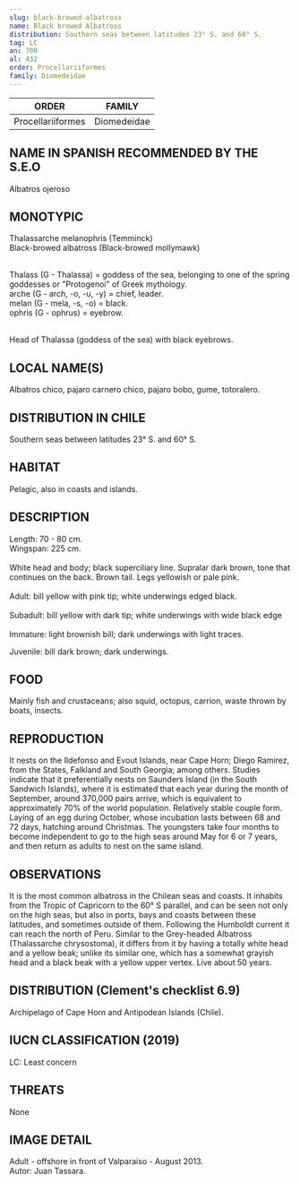 ```yaml
---
slug: black-browed-albatross
name: Black browed Albatross
distribution: Southern seas between latitudes 23° S. and 60° S.
tag: LC
an: 700
al: 432
order: Procellariiformes
family: Diomedeidae
---
```


| ORDER             | FAMILY      |
| ----------------- | ----------- |
| Procellariiformes | Diomedeidae |

## NAME IN SPANISH RECOMMENDED BY THE S.E.O

Albatros ojeroso

## MONOTYPIC

Thalassarche melanophris (Temminck)<br>
Black-browed albatross (Black-browed mollymawk)<br><br>

Thalass (G - Thalassa) = goddess of the sea, belonging to one of the spring goddesses or "Protogenoi" of Greek mythology.<br>
arche (G - arch, -o, -u, -y) = chief, leader.<br>
melan (G - mela, -s, -o) = black.<br>
ophris (G - ophrus) = eyebrow.<br><br>

Head of Thalassa (goddess of the sea) with black eyebrows.

## LOCAL NAME(S)

Albatros chico, pajaro carnero chico, pajaro bobo, gume, totoralero.

## DISTRIBUTION IN CHILE

Southern seas between latitudes 23° S. and 60° S.

## HABITAT

Pelagic, also in coasts and islands.

## DESCRIPTION

Length: 70 - 80 cm.<br>
Wingspan: 225 cm.<br><br>
White head and body; black superciliary line. Supralar dark brown, tone that continues on the back. Brown tail. Legs yellowish or pale pink.<br><br>
Adult: bill yellow with pink tip; white underwings edged black.<br><br>
Subadult: bill yellow with dark tip; white underwings with wide black edge<br><br>
Immature: light brownish bill; dark underwings with light traces.

Juvenile: bill dark brown; dark underwings.

## FOOD

Mainly fish and crustaceans; also squid, octopus, carrion, waste thrown by boats, insects.

## REPRODUCTION

It nests on the Ildefonso and Evout Islands, near Cape Horn; Diego Ramirez, from the States, Falkland and South Georgia; among others. Studies indicate that it preferentially nests on Saunders Island (in the South Sandwich Islands), where it is estimated that each year during the month of September, around 370,000 pairs arrive, which is equivalent to approximately 70% of the world population. Relatively stable couple form. Laying of an egg during October, whose incubation lasts between 68 and 72 days, hatching around Christmas. The youngsters take four months to become independent to go to the high seas around May for 6 or 7 years, and then return as adults to nest on the same island.

## OBSERVATIONS

It is the most common albatross in the Chilean seas and coasts. It inhabits from the Tropic of Capricorn to the 60° S parallel, and can be seen not only on the high seas, but also in ports, bays and coasts between these latitudes, and sometimes outside of them. Following the Humboldt current it can reach the north of Peru.
Similar to the Grey-headed Albatross (Thalassarche chrysostoma), it differs from it by having a totally white head and a yellow beak; unlike its similar one, which has a somewhat grayish head and a black beak with a yellow upper vertex. Live about 50 years.

## DISTRIBUTION (Clement's checklist 6.9)

Archipelago of Cape Horn and Antipodean Islands (Chile).

## IUCN CLASSIFICATION (2019)

LC: Least concern

## THREATS

None

## IMAGE DETAIL

Adult - offshore in front of Valparaiso - August 2013.<br>
Autor: Juan Tassara.
